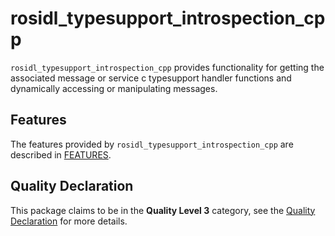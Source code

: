 # rosidl_typesupport_introspection_cpp

`rosidl_typesupport_introspection_cpp` provides functionality for getting the associated message or service c typesupport handler functions and dynamically accessing or manipulating messages.

## Features

The features provided by `rosidl_typesupport_introspection_cpp` are described in [FEATURES](docs/FEATURES.md).

## Quality Declaration

This package claims to be in the **Quality Level 3** category, see the [Quality Declaration](./QUALITY_DECLARATION.md) for more details.
